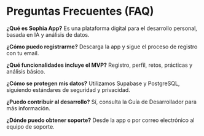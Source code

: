# Preguntas Frecuentes (FAQ)

**¿Qué es Sophia App?**
Es una plataforma digital para el desarrollo personal, basada en IA y análisis de datos.

**¿Cómo puedo registrarme?**
Descarga la app y sigue el proceso de registro con tu email.

**¿Qué funcionalidades incluye el MVP?**
Registro, perfil, retos, prácticas y análisis básico.

**¿Cómo se protegen mis datos?**
Utilizamos Supabase y PostgreSQL, siguiendo estándares de seguridad y privacidad.

**¿Puedo contribuir al desarrollo?**
Sí, consulta la Guía de Desarrollador para más información.

**¿Dónde puedo obtener soporte?**
Desde la app o por correo electrónico al equipo de soporte.
